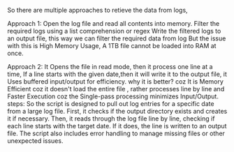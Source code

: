 So there are multiple approaches to retieve the data from logs,


Approach 1:  Open the log file and read all contents into memory.
            Filter the required logs using a list comprehension or regex
            Write the filtered logs to an output file, this way we can filter the required data from log
            But the issue with this is High Memory Usage, A 1TB file cannot be loaded into RAM at once.



            
Approach 2:
            It Opens the file in read mode, then it process one line at a time,
            If a line starts with the given date,then it will write it to the output file,
            it Uses buffered input/output for efficiency.
            why it is better? coz 
            It is Memory Efficient coz it doesn't load the entire file , rather processes line by line and
            Faster Execution coz  the Single-pass processing minimizes Input/Output.
steps:
            So the script is designed to pull out log entries for a specific date from a large log file.
            First, it checks if the output directory exists and creates it if necessary. Then, it reads through the log file line by line, checking if each                 line starts with the target date.
            If it does, the line is written to an output file. The script also includes error handling to manage missing files or other unexpected issues.                 

            
            

            
